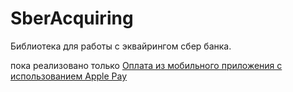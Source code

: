 # SberAcquiring

Библиотека для работы с эквайрингом сбер банка.

пока реализовано только [Оплата из мобильного приложения с использованием Apple Pay](https://developer.sberbank.ru/doc/v1/acquiring/apple-pay-mobile)
